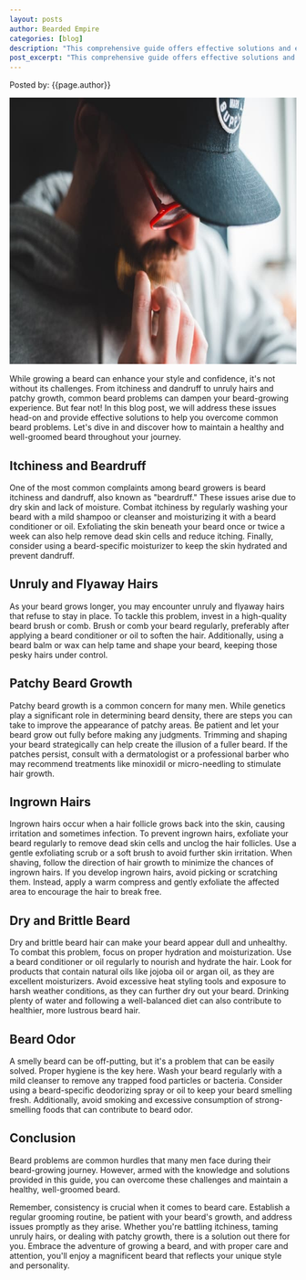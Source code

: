 ```yaml
---
layout: posts
author: Bearded Empire
categories: [blog]
description: "This comprehensive guide offers effective solutions and expert tips to overcome common beard problems, ensuring a healthy and well-groomed beard that enhances your style and boosts your confidence."
post_excerpt: "This comprehensive guide offers effective solutions and expert tips to overcome common beard problems, ensuring a healthy and well-groomed beard that enhances your style and boosts your confidence."
---
```


Posted by: {{page.author}}

<img src="/assets/img/posts/common-beard-problems.jpg" alt="Man combing beard" class="post-img" width="700" height="467">

While growing a beard can enhance your style and confidence, it's not without its challenges. From itchiness and dandruff to unruly hairs and patchy growth, common beard problems can dampen your beard-growing experience. But fear not! In this blog post, we will address these issues head-on and provide effective solutions to help you overcome common beard problems. Let's dive in and discover how to maintain a healthy and well-groomed beard throughout your journey.

## Itchiness and Beardruff

One of the most common complaints among beard growers is beard itchiness and dandruff, also known as "beardruff." These issues arise due to dry skin and lack of moisture. Combat itchiness by regularly washing your beard with a mild shampoo or cleanser and moisturizing it with a beard conditioner or oil. Exfoliating the skin beneath your beard once or twice a week can also help remove dead skin cells and reduce itching. Finally, consider using a beard-specific moisturizer to keep the skin hydrated and prevent dandruff.

## Unruly and Flyaway Hairs

As your beard grows longer, you may encounter unruly and flyaway hairs that refuse to stay in place. To tackle this problem, invest in a high-quality beard brush or comb. Brush or comb your beard regularly, preferably after applying a beard conditioner or oil to soften the hair. Additionally, using a beard balm or wax can help tame and shape your beard, keeping those pesky hairs under control.

## Patchy Beard Growth

Patchy beard growth is a common concern for many men. While genetics play a significant role in determining beard density, there are steps you can take to improve the appearance of patchy areas. Be patient and let your beard grow out fully before making any judgments. Trimming and shaping your beard strategically can help create the illusion of a fuller beard. If the patches persist, consult with a dermatologist or a professional barber who may recommend treatments like minoxidil or micro-needling to stimulate hair growth.

## Ingrown Hairs

Ingrown hairs occur when a hair follicle grows back into the skin, causing irritation and sometimes infection. To prevent ingrown hairs, exfoliate your beard regularly to remove dead skin cells and unclog the hair follicles. Use a gentle exfoliating scrub or a soft brush to avoid further skin irritation. When shaving, follow the direction of hair growth to minimize the chances of ingrown hairs. If you develop ingrown hairs, avoid picking or scratching them. Instead, apply a warm compress and gently exfoliate the affected area to encourage the hair to break free.

## Dry and Brittle Beard

Dry and brittle beard hair can make your beard appear dull and unhealthy. To combat this problem, focus on proper hydration and moisturization. Use a beard conditioner or oil regularly to nourish and hydrate the hair. Look for products that contain natural oils like jojoba oil or argan oil, as they are excellent moisturizers. Avoid excessive heat styling tools and exposure to harsh weather conditions, as they can further dry out your beard. Drinking plenty of water and following a well-balanced diet can also contribute to healthier, more lustrous beard hair.

## Beard Odor

A smelly beard can be off-putting, but it's a problem that can be easily solved. Proper hygiene is the key here. Wash your beard regularly with a mild cleanser to remove any trapped food particles or bacteria. Consider using a beard-specific deodorizing spray or oil to keep your beard smelling fresh. Additionally, avoid smoking and excessive consumption of strong-smelling foods that can contribute to beard odor.

## Conclusion

Beard problems are common hurdles that many men face during their beard-growing journey. However, armed with the knowledge and solutions provided in this guide, you can overcome these challenges and maintain a healthy, well-groomed beard.

Remember, consistency is crucial when it comes to beard care. Establish a regular grooming routine, be patient with your beard's growth, and address issues promptly as they arise. Whether you're battling itchiness, taming unruly hairs, or dealing with patchy growth, there is a solution out there for you. Embrace the adventure of growing a beard, and with proper care and attention, you'll enjoy a magnificent beard that reflects your unique style and personality.
